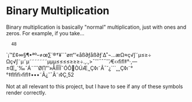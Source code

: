 # Binary Multiplication

Binary multiplication is basically "normal" multiplication, just with ones and zeros. For example, if you take...

```
  48

```
`¡™£¢∞§¶•ªº–≠œ∑´®†¥¨ˆøπ“‘«åß∂ƒåß∂ƒ˙∆˚¬…æΩ≈ç√∫˜µ≤≥÷ Ωç√∫˜µ˜µ˜˜˜˜˜˜˜µµµ≤≤≤≤≥≥≥÷.,.,>¯˘˘¯¯¯˘˘⁄€‹›ﬁﬂ‡°·‚—±Œ„´‰ˇÁ¨ˆˆØ∏”’»ÅÍÎÏÏ˝ÓÔÒÚÆ¸˛Ç◊ı˜Â¯˘¿```˛˛˛Ç◊ı˜°°‡ﬂﬁﬁ›ﬁﬂ‡•••˜Â¿˘¯Â˜ı◊Ç˛52

Not at all relevant to this project, but I have to see if any of these symbols render correctly.
